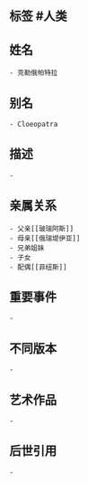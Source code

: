 ## 标签  #人类
## 姓名
	- 克勒俄帕特拉
## 别名
	- Cloeopatra
## 描述
	-
## 亲属关系
	- 父亲[[玻瑞阿斯]]
	- 母亲[[俄瑞堤伊亚]]
	- 兄弟姐妹
	- 子女
	- 配偶[[菲纽斯]]
## 重要事件
	-
## 不同版本
	-
## 艺术作品
	-
## 后世引用
	-
